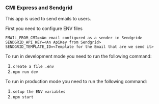 ### CMI Express and Sendgrid

This app is used to send emails to users.

First you need to configure ENV files
```
EMAIL_FROM_CMI=<An email configured as a sender in Sendgrid>
SENDGRID_API_KEY=<An ApiKey from Sendgrid>
SENDGRID_TEMPLATE_ID=<Template for the Email that are we send it>
```

To run in development mode you need to run the following command:
1. `create a file .env`
2. `npm run dev`

To run in production mode you need to run the following command:
1. `setup the ENV variables`
2. `npm start`